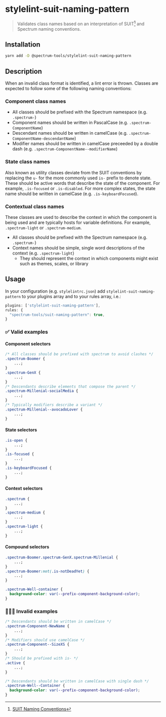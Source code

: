# stylelint-suit-naming-pattern

> Validates class names based on an interpretation of SUIT[^1] and Spectrum naming conventions.

## Installation

```sh
yarn add -D @spectrum-tools/stylelint-suit-naming-pattern
```

## Description

When an invalid class format is identified, a lint error is thrown. Classes are expected to follow some of the following naming conventions:

### Component class names

- All classes should be prefixed with the Spectrum namespace (e.g. `.spectrum-`)
- Component names should be written in PascalCase (e.g. `.spectrum-ComponentName`)
- Descendant names should be written in camelCase (e.g. `.spectrum-ComponentName-descendantName`)
- Modifier names should be written in camelCase preceeded by a double dash (e.g. `.spectrum-ComponentName--modifierName`)

### State class names

Also known as utility classes deviate from the SUIT conventions by replacing the `u-` for the more commonly used `is-` prefix to denote state. These should be active words that describe the state of the component. For example, `.is-focused` or `.is-disabled`. For more complex states, the state name should be written in camelCase (e.g. `.is-keyboardFocused`).

### Contextual class names

These classes are used to describe the context in which the component is being used and are typically hosts for variable definitions. For example, `.spectrum-light` or `.spectrum-medium`.

- All classes should be prefixed with the Spectrum namespace (e.g. `.spectrum-`)
- Context names should be simple, single word descriptions of the context (e.g. `.spectrum-light`)
  - They should represent the context in which components might exist such as themes, scales, or library

## Usage

In your configuration (e.g. `stylelintrc.json`) add `stylelint-suit-naming-pattern` to your plugins array and to your rules array, i.e.:

```js
plugins: ['stylelint-suit-naming-pattern'],
rules: {
  "spectrum-tools/suit-naming-pattern": true,
}
```

### ✅ Valid examples

#### Component selectors

```css
/* All classes should be prefixed with spectrum to avoid clashes */
.spectrum-Boomer {
	...;
}
.spectrum-GenX {
	...;
}
/* Descendants describe elements that compose the parent */
.spectrum-Millenial-socialMedia {
	...;
}
/* Typically modifiers describe a variant */
.spectrum-Millenial--avocadoLover {
	...;
}
```

#### State selectors

```css
.is-open {
	...;
}
.is-focused {
	...;
}
.is-keyboardFocused {
	...;
}
```

#### Context selectors

```css
.spectrum {
	...;
}
.spectrum-medium {
	...;
}
.spectrum-light {
	...;
}
```

#### Compound selectors

```css
.spectrum-Boomer.spectrum-GenX.spectrum-Millenial {
	...;
}
.spectrum-Boomer:not(.is-notDeadYet) {
	...;
}
```

```css
.spectrum-Well-container {
  background-color: var(--prefix-component-background-color);
}
```

### 🙅🏽‍♂️ Invalid examples

```css
/* Descendants should be written in camelCase */
.spectrum-Component-NewName {
	...;
}
/* Modifiers should use camelCase */
.spectrum-Component--SizeXS {
	...;
}
/* Should be prefixed with is- */
.active {
	...;
}
```

```css
/* Descendants should be written in camelCase with single dash */
.spectrum-Well--Container {
  background-color: var(--prefix-component-background-color);
}
```

[^1]: [SUIT Naming Conventions](https://github.com/suitcss/suit/blob/master/doc/naming-conventions.md)
